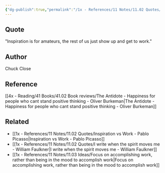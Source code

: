 ```yaml
---
{"dg-publish":true,"permalink":"/1x - References/11 Notes/11.02 Quotes/Inspiration is for amateurs, the rest of us just show up and get to work - Chuck Close/","title":"Inspiration is for amateurs, the rest of us just show up and get to work - Chuck Close","noteIcon":"","created":"2023-11-30T19:13:59.000+03:00","updated":"2024-02-14T20:18:41.902+03:00"}
---
```



## Quote
"Inspiration is for amateurs, the rest of us just show up and get to work."

## Author
Chuck Close

## Reference
[[4x - Reading/41 Books/41.02 Book reviews/The Antidote - Happiness for people who cant stand positive thinking - Oliver Burkeman\|The Antidote - Happiness for people who cant stand positive thinking - Oliver Burkeman]]

## Related
- [[1x - References/11 Notes/11.02 Quotes/Inspiration vs Work - Pablo Picasso\|Inspiration vs Work - Pablo Picasso]]
- [[1x - References/11 Notes/11.02 Quotes/I write when the spirit moves me - William Faulkner\|I write when the spirit moves me - William Faulkner]]
- [[1x - References/11 Notes/11.03 Ideas/Focus on accomplishing work, rather than being in the mood to accomplish work\|Focus on accomplishing work, rather than being in the mood to accomplish work]]